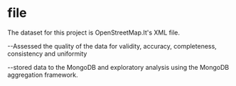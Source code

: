 # file
The dataset for this project is OpenStreetMap.It's XML file.

--Assessed the quality of the data for validity, accuracy, completeness, consistency and uniformity


--stored data to the MongoDB and exploratory analysis using the MongoDB aggregation framework.
